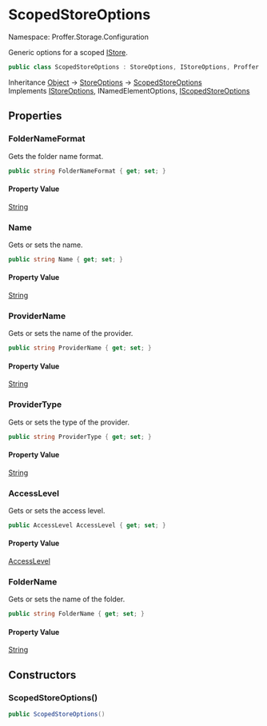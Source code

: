 # ScopedStoreOptions

Namespace: Proffer.Storage.Configuration

Generic options for a scoped [IStore](./proffer.storage.istore.md).

```csharp
public class ScopedStoreOptions : StoreOptions, IStoreOptions, Proffer.Configuration.INamedElementOptions, IScopedStoreOptions
```

Inheritance [Object](https://docs.microsoft.com/en-us/dotnet/api/system.object) → [StoreOptions](./proffer.storage.configuration.storeoptions.md) → [ScopedStoreOptions](./proffer.storage.configuration.scopedstoreoptions.md)<br>
Implements [IStoreOptions](./proffer.storage.configuration.istoreoptions.md), INamedElementOptions, [IScopedStoreOptions](./proffer.storage.configuration.iscopedstoreoptions.md)

## Properties

### **FolderNameFormat**

Gets the folder name format.

```csharp
public string FolderNameFormat { get; set; }
```

#### Property Value

[String](https://docs.microsoft.com/en-us/dotnet/api/system.string)<br>

### **Name**

Gets or sets the name.

```csharp
public string Name { get; set; }
```

#### Property Value

[String](https://docs.microsoft.com/en-us/dotnet/api/system.string)<br>

### **ProviderName**

Gets or sets the name of the provider.

```csharp
public string ProviderName { get; set; }
```

#### Property Value

[String](https://docs.microsoft.com/en-us/dotnet/api/system.string)<br>

### **ProviderType**

Gets or sets the type of the provider.

```csharp
public string ProviderType { get; set; }
```

#### Property Value

[String](https://docs.microsoft.com/en-us/dotnet/api/system.string)<br>

### **AccessLevel**

Gets or sets the access level.

```csharp
public AccessLevel AccessLevel { get; set; }
```

#### Property Value

[AccessLevel](./proffer.storage.configuration.accesslevel.md)<br>

### **FolderName**

Gets or sets the name of the folder.

```csharp
public string FolderName { get; set; }
```

#### Property Value

[String](https://docs.microsoft.com/en-us/dotnet/api/system.string)<br>

## Constructors

### **ScopedStoreOptions()**



```csharp
public ScopedStoreOptions()
```
